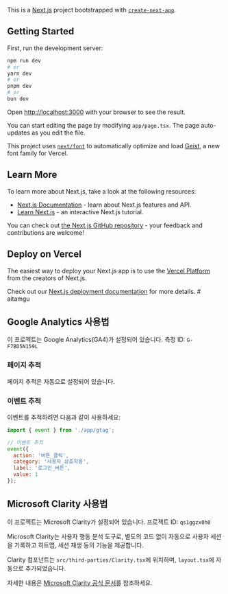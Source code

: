 This is a [Next.js](https://nextjs.org) project bootstrapped with [`create-next-app`](https://nextjs.org/docs/app/api-reference/cli/create-next-app).

## Getting Started

First, run the development server:

```bash
npm run dev
# or
yarn dev
# or
pnpm dev
# or
bun dev
```

Open [http://localhost:3000](http://localhost:3000) with your browser to see the result.

You can start editing the page by modifying `app/page.tsx`. The page auto-updates as you edit the file.

This project uses [`next/font`](https://nextjs.org/docs/app/building-your-application/optimizing/fonts) to automatically optimize and load [Geist](https://vercel.com/font), a new font family for Vercel.

## Learn More

To learn more about Next.js, take a look at the following resources:

- [Next.js Documentation](https://nextjs.org/docs) - learn about Next.js features and API.
- [Learn Next.js](https://nextjs.org/learn) - an interactive Next.js tutorial.

You can check out [the Next.js GitHub repository](https://github.com/vercel/next.js) - your feedback and contributions are welcome!

## Deploy on Vercel

The easiest way to deploy your Next.js app is to use the [Vercel Platform](https://vercel.com/new?utm_medium=default-template&filter=next.js&utm_source=create-next-app&utm_campaign=create-next-app-readme) from the creators of Next.js.

Check out our [Next.js deployment documentation](https://nextjs.org/docs/app/building-your-application/deploying) for more details.
#   a i t a m g u  
 
## Google Analytics 사용법

이 프로젝트는 Google Analytics(GA4)가 설정되어 있습니다. 측정 ID: `G-F7BD5N159L`

### 페이지 추적
페이지 추적은 자동으로 설정되어 있습니다.

### 이벤트 추적
이벤트를 추적하려면 다음과 같이 사용하세요:

```javascript
import { event } from './app/gtag';

// 이벤트 추적
event({
  action: '버튼_클릭',
  category: '사용자_상호작용',
  label: '로그인_버튼',
  value: 1
});
```

## Microsoft Clarity 사용법

이 프로젝트는 Microsoft Clarity가 설정되어 있습니다. 프로젝트 ID: `qs1ggzx0h0`

Microsoft Clarity는 사용자 행동 분석 도구로, 별도의 코드 없이 자동으로 사용자 세션을 기록하고 히트맵, 세션 재생 등의 기능을 제공합니다.

Clarity 컴포넌트는 `src/third-parties/Clarity.tsx`에 위치하며, `layout.tsx`에 자동으로 추가되었습니다.

자세한 내용은 [Microsoft Clarity 공식 문서](https://docs.microsoft.com/en-us/clarity/setup-and-installation/clarity-setup)를 참조하세요.
